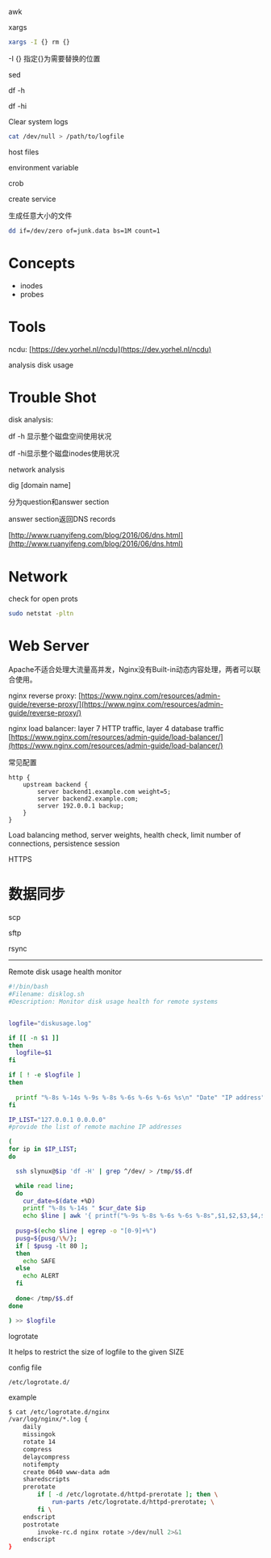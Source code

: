 awk

xargs

```bash
xargs -I {} rm {}
```

-I {} 指定{}为需要替换的位置

sed

df -h

df -hi

Clear system logs

```bash
cat /dev/null > /path/to/logfile
```

host files

environment variable

crob

create service



生成任意大小的文件

```bash
dd if=/dev/zero of=junk.data bs=1M count=1
```

# Concepts

* inodes
* probes

# Tools

ncdu: [https://dev.yorhel.nl/ncdu](https://dev.yorhel.nl/ncdu)

analysis disk usage

# Trouble Shot

disk analysis:

df -h 显示整个磁盘空间使用状况

df -hi显示整个磁盘inodes使用状况

network analysis

dig \[domain name\]

分为question和answer section

answer section返回DNS records

[http://www.ruanyifeng.com/blog/2016/06/dns.html](http://www.ruanyifeng.com/blog/2016/06/dns.html)

# Network

check for open prots

```bash
sudo netstat -pltn
```

# Web Server

Apache不适合处理大流量高并发，Nginx没有Built-in动态内容处理，两者可以联合使用。

nginx reverse proxy: [https://www.nginx.com/resources/admin-guide/reverse-proxy/](https://www.nginx.com/resources/admin-guide/reverse-proxy/)

nginx load balancer: layer 7 HTTP traffic, layer 4 database traffic [https://www.nginx.com/resources/admin-guide/load-balancer/](https://www.nginx.com/resources/admin-guide/load-balancer/)

常见配置

```other
http {
    upstream backend {
        server backend1.example.com weight=5;
        server backend2.example.com;
        server 192.0.0.1 backup;
    }
}
```

Load balancing method, server weights, health check, limit number of connections, persistence session

HTTPS

# 数据同步

scp

sftp

rsync

---

Remote disk usage health monitor

```bash
#!/bin/bash
#Filename: disklog.sh
#Description: Monitor disk usage health for remote systems


logfile="diskusage.log"

if [[ -n $1 ]]
then
  logfile=$1
fi

if [ ! -e $logfile ]
then
  
  printf "%-8s %-14s %-9s %-8s %-6s %-6s %-6s %s\n" "Date" "IP address" "Device" "Capacity" "Used" "Free" "Percent" "Status" > $logfile
fi

IP_LIST="127.0.0.1 0.0.0.0"
#provide the list of remote machine IP addresses 

(
for ip in $IP_LIST;
do

  ssh slynux@$ip 'df -H' | grep ^/dev/ > /tmp/$$.df

  while read line;
  do
    cur_date=$(date +%D)
    printf "%-8s %-14s " $cur_date $ip
    echo $line | awk '{ printf("%-9s %-8s %-6s %-6s %-8s",$1,$2,$3,$4,$5); }'
    
  pusg=$(echo $line | egrep -o "[0-9]+%")
  pusg=${pusg/\%/};
  if [ $pusg -lt 80 ];
  then
    echo SAFE
  else
    echo ALERT
  fi
  
  done< /tmp/$$.df	
done

) >> $logfile
```



logrotate

It helps to restrict the size of logfile to the given SIZE



config file 

```
/etc/logrotate.d/
```

example 

```bash
$ cat /etc/logrotate.d/nginx
/var/log/nginx/*.log {
	daily
	missingok
	rotate 14
	compress
	delaycompress
	notifempty
	create 0640 www-data adm
	sharedscripts
	prerotate
		if [ -d /etc/logrotate.d/httpd-prerotate ]; then \
			run-parts /etc/logrotate.d/httpd-prerotate; \
		fi \
	endscript
	postrotate
		invoke-rc.d nginx rotate >/dev/null 2>&1
	endscript
}

```



